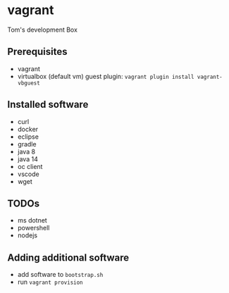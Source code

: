 # vagrant
Tom's development Box

## Prerequisites

- vagrant
- virtualbox (default vm) guest plugin: `vagrant plugin install vagrant-vbguest`

## Installed software

- curl
- docker
- eclipse
- gradle
- java 8
- java 14
- oc client
- vscode
- wget

## TODOs

- ms dotnet
- powershell
- nodejs

## Adding additional software

- add software to `bootstrap.sh`
- run `vagrant provision`

